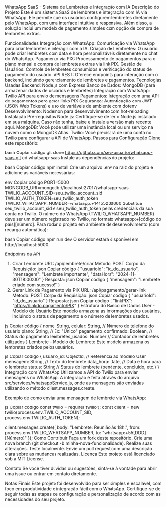 WhatsApp SaaS - Sistema de Lembretes e Integração com IA
Descrição do Projeto
Este é um sistema SaaS de lembretes e integração com IA via WhatsApp. Ele permite que os usuários configurem lembretes diretamente pelo WhatsApp, com uma interface intuitiva e responsiva. Além disso, a solução inclui um modelo de pagamento simples com opção de compra de lembretes extras.

Funcionalidades
Integração com WhatsApp: Comunicação via WhatsApp para criar lembretes e interagir com a IA.
Criação de Lembretes: O usuário pode criar lembretes com data e hora personalizáveis diretamente no chat do WhatsApp.
Pagamento via PIX: Processamento de pagamentos para o plano mensal e compra de lembretes extras via link PIX.
Gestão de Usuários: Controle de lembretes consumidos e verificação do status de pagamento do usuário.
API REST: Oferece endpoints para interação com o backend, incluindo gerenciamento de lembretes e pagamentos.
Tecnologias Usadas
Backend: Node.js com Express
Banco de Dados: MongoDB (para armazenar dados de usuários e lembretes)
Integração com WhatsApp: Twilio API para envio de mensagens
Pagamentos: Integração com uma API de pagamentos para gerar links PIX
Segurança: Autenticação com JWT (JSON Web Tokens) e uso de variáveis de ambiente com dotenv
Desenvolvimento: Nodemon para desenvolvimento com hot-reloading
Instalação
Pré-requisitos
Node.js: Certifique-se de ter o Node.js instalado em sua máquina. Caso não tenha, baixe e instale a versão mais recente aqui.
MongoDB: Você pode utilizar uma instância local ou um serviço na nuvem como o MongoDB Atlas.
Twilio: Você precisará de uma conta no Twilio para configurar a API de WhatsApp.
Passos para Configuração
Clone este repositório:

bash
Copiar código
git clone https://github.com/seu-usuario/whatsapp-saas.git
cd whatsapp-saas
Instale as dependências do projeto:

bash
Copiar código
npm install
Crie um arquivo .env na raiz do projeto e adicione as variáveis necessárias:

env
Copiar código
PORT=5000
MONGODB_URI=mongodb://localhost:27017/whatsapp-saas
TWILIO_ACCOUNT_SID=seu_twilio_account_sid
TWILIO_AUTH_TOKEN=seu_twilio_auth_token
TWILIO_WHATSAPP_NUMBER=whatsapp:+14155238886
Substitua seu_twilio_account_sid e seu_twilio_auth_token pelas credenciais da sua conta no Twilio.
O número do WhatsApp (TWILIO_WHATSAPP_NUMBER) deve ser um número registrado no Twilio, no formato whatsapp:+[código do país][número].
Para rodar o projeto em ambiente de desenvolvimento (com recarga automática):

bash
Copiar código
npm run dev
O servidor estará disponível em http://localhost:5000.

Endpoints da API
1. Criar Lembrete
URL: /api/lembrete/criar
Método: POST
Corpo da Requisição:
json
Copiar código
{
  "usuarioId": "id_do_usuario",
  "mensagem": "Lembrete importante",
  "dataHora": "2024-11-30T18:00:00"
}
Resposta:
json
Copiar código
{
  "mensagem": "Lembrete criado com sucesso!"
}
2. Gerar Link de Pagamento via PIX
URL: /api/pagamento/gerar-link
Método: POST
Corpo da Requisição:
json
Copiar código
{
  "usuarioId": "id_do_usuario"
}
Resposta:
json
Copiar código
{
  "linkPIX": "https://linkdo.pagamento/PIX"
}
Estrutura do Banco de Dados
User - Modelo de Usuário
Este modelo armazena as informações dos usuários, incluindo o status de pagamento e o número de lembretes usados.

js
Copiar código
{
  nome: String,
  celular: String, // Número de telefone do usuário
  plano: String, // Ex: "Único"
  pagamento_confirmado: Boolean, // Status do pagamento
  lembretes_usados: Number // Contador de lembretes utilizados
}
Lembrete - Modelo de Lembrete
Este modelo armazena os lembretes criados pelos usuários.

js
Copiar código
{
  usuario_id: ObjectId, // Referência ao modelo User
  mensagem: String, // Texto do lembrete
  data_hora: Date, // Data e hora para o lembrete
  status: String // Status do lembrete (pendente, concluído, etc.)
}
Integração com WhatsApp
Utilizamos a API do Twilio para enviar mensagens no WhatsApp. A integração é feita através do arquivo src/services/whatsappService.js, onde as mensagens são enviadas utilizando o método client.messages.create.

Exemplo de como enviar uma mensagem de lembrete via WhatsApp:

js
Copiar código
const twilio = require('twilio');
const client = new twilio(process.env.TWILIO_ACCOUNT_SID, process.env.TWILIO_AUTH_TOKEN);

client.messages.create({
  body: "Lembrete: Reunião às 18h.",
  from: process.env.TWILIO_WHATSAPP_NUMBER,
  to: "whatsapp:+55[DDD][Número]"
});
Como Contribuir
Faça um fork deste repositório.
Crie uma nova branch (git checkout -b minha-nova-funcionalidade).
Realize suas alterações.
Teste localmente.
Envie um pull request com uma descrição clara sobre as mudanças realizadas.
Licença
Este projeto está licenciado sob a MIT License.

Contato
Se você tiver dúvidas ou sugestões, sinta-se à vontade para abrir uma issue ou entrar em contato diretamente.

Notas Finais
Este projeto foi desenvolvido para ser simples e escalável, com foco em produtividade e integração fácil com o WhatsApp. Certifique-se de seguir todas as etapas de configuração e personalização de acordo com as necessidades do seu projeto.

